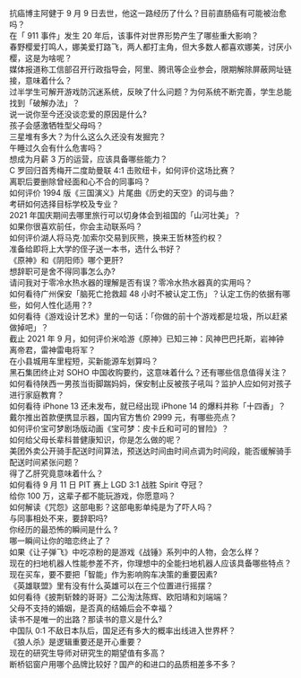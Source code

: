 抗癌博主阿健于 9 月 9 日去世，他这一路经历了什么？目前直肠癌有可能被治愈吗？  
在「 911 事件」发生 20 年后，该事件对世界形势产生了哪些重大影响？  
春野樱爱打鸣人，娜美爱打路飞，两人都打主角，但大多数人都喜欢娜美，讨厌小樱，这是为啥呢？  
媒体报道称工信部召开行政指导会，阿里、腾讯等企业参会，限期解除屏蔽网址链接，意味着什么？  
过半学生可解开游戏防沉迷系统，反映了什么问题？为何系统不断完善，学生总能找到「破解办法」？  
说一说你至今还没谈恋爱的原因是什么?  
孩子会感激牺牲型父母吗？  
三星堆有多大？为什么这么久还没有发掘完？  
午睡过久会有什么危害吗？  
想成为月薪 3 万的运营，应该具备哪些能力？  
C 罗回归首秀梅开二度助曼联 4:1 击败纽卡，如何评价这场比赛？  
离职后要删除曾经面和心不合的同事吗？  
如何评价 1994 版《三国演义》片尾曲《历史的天空》的词与曲？  
考研如何选择目标学校及专业？  
2021 年国庆期间去哪里旅行可以切身体会到祖国的「山河壮美」？  
如果你很喜欢前任，你会主动联系吗？  
如何评价湖人将马克·加索尔交易到灰熊，换来王哲林签约权？  
准备给即将上大学的侄子送一本书，选什么书好？  
《原神》和《阴阳师》哪个更肝?  
想辞职可是舍不得同事怎么办?  
请问我对于零冷水热水器的理解是否有误？零冷水热水器真的实用吗？  
如何看待广州保安「脑死亡抢救超 48 小时不被认定工伤」？认定工伤的依据有哪些，如何人性化适用？?  
如何看待《游戏设计艺术》里的一句话：「你做的前十个游戏都是垃圾，所以赶紧做掉吧」？  
截止 2021 年 9 月，如何评价米哈游《原神》已知三神：风神巴巴托斯，岩神钟离帝君，雷神雷电将军？  
在小县城用车里程短，买新能源车划算吗？  
黑石集团终止对 SOHO 中国收购要约，这意味着什么？还有哪些信息值得关注？  
如何看待陕西一男孩当街脚踹妈妈，保安制止反被孩子吼叫？监护人应如何对孩子进行家庭教育？  
如何看待 iPhone 13 还未发布，就已经出现 iPhone 14 的爆料并称「十四香」？  
戴尔推出首款便携显示器，国内官方售价 2999 元，有哪些亮点？  
如何评价宝可梦剧场版动画《宝可梦：皮卡丘和可可的冒险》？  
如何给父母长辈科普健康知识，你是怎么做的呢？  
美团外卖公开骑手配送时间算法，预送达时间由时间点调为时间段，能否缓解骑手配送时间紧张问题？  
得了乙肝究竟意味着什么？  
如何看待 9 月 11 日 PIT 赛上 LGD 3:1 战胜 Spirit 夺冠？  
给你 100 万，这辈子都不能玩游戏，你愿意吗？  
如何解读《咒怨》这部电影？这部电影单纯是为了吓人吗？  
与同事相处不来，要辞职吗?  
你经历的最恐怖的瞬间是什么 ?  
哪一瞬间让你的暗恋终止了？  
如果《让子弹飞》中吃凉粉的是游戏《战锤》系列中的人物，会怎么样？  
现在的扫地机器人性能参差不齐，你理想中的全能扫地机器人应该具备哪些特点？  
现在买车，要不要把「智能」作为影响购车决策的重要因素?  
《英雄联盟》里有没有什么英雄可以在三个位置进行摇摆？  
如何看待《披荆斩棘的哥哥》二公淘汰陈辉、欧阳靖和刘端端？  
父母不支持的婚姻，是否真的结婚后会不幸福？  
读书不是唯一的出路？那读书的意义是什么?  
中国队 0:1 不敌日本队后，国足还有多大的概率出线进入世界杯？  
《狼人杀》是逻辑重要还是开心重要？  
现在的研究生导师对研究生的期望值有多高？  
断桥铝窗户用哪个品牌比较好？国产的和进口的品质相差多不多？  
